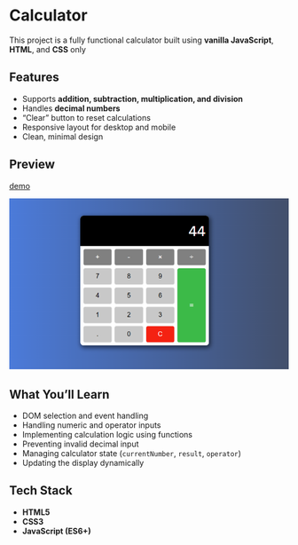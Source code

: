 # Calculator

This project is a fully functional calculator built using **vanilla JavaScript**, **HTML**, and **CSS** only
## Features
- Supports **addition, subtraction, multiplication, and division**
- Handles **decimal numbers**
- “Clear” button to reset calculations
- Responsive layout for desktop and mobile
- Clean, minimal design

## Preview
[demo](https://abdo-rabea.github.io/calculator/)

![screen](./screen.png)

## What You’ll Learn
- DOM selection and event handling
- Handling numeric and operator inputs
- Implementing calculation logic using functions
- Preventing invalid decimal input
- Managing calculator state (`currentNumber`, `result`, `operator`)
- Updating the display dynamically
## Tech Stack
- **HTML5**
- **CSS3**
- **JavaScript (ES6+)**
